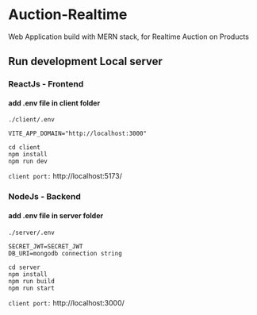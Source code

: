 # Auction-Realtime
Web Application build with MERN stack, for Realtime Auction on Products


## Run development Local server 
### ReactJs - Frontend

#### add .env file in client folder
```
./client/.env

VITE_APP_DOMAIN="http://localhost:3000"
```

```
cd client
npm install
npm run dev
```
``
client port: `` http://localhost:5173/``
``

### NodeJs - Backend

#### add .env file in server folder
```
./server/.env

SECRET_JWT=SECRET_JWT
DB_URI=mongodb connection string
```

```
cd server
npm install
npm run build
npm run start
```

``
client port: `` http://localhost:3000/``
``